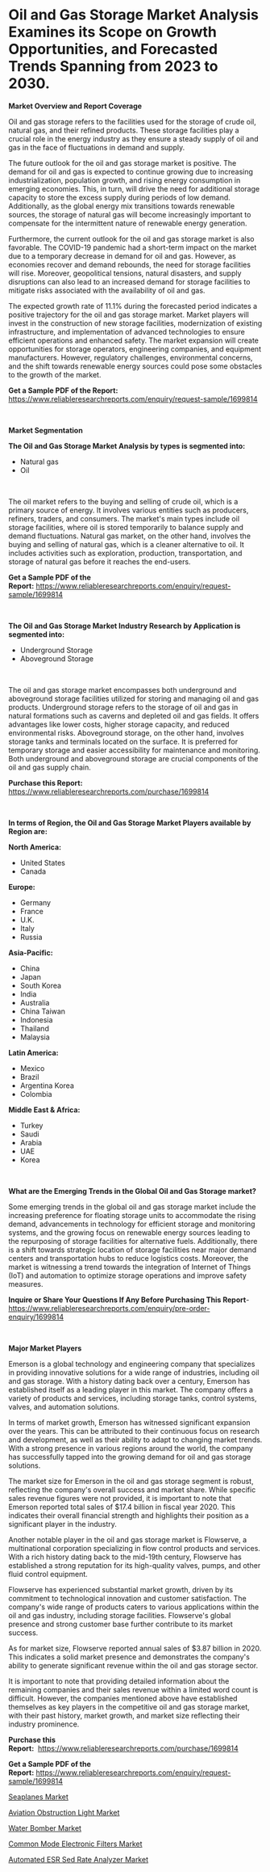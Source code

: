 <p><h1>Oil and Gas Storage Market Analysis Examines its Scope on Growth Opportunities, and Forecasted Trends Spanning from 2023 to 2030.</h1></p><p><strong>Market Overview and Report Coverage</strong></p>
<p><p>Oil and gas storage refers to the facilities used for the storage of crude oil, natural gas, and their refined products. These storage facilities play a crucial role in the energy industry as they ensure a steady supply of oil and gas in the face of fluctuations in demand and supply.</p><p>The future outlook for the oil and gas storage market is positive. The demand for oil and gas is expected to continue growing due to increasing industrialization, population growth, and rising energy consumption in emerging economies. This, in turn, will drive the need for additional storage capacity to store the excess supply during periods of low demand. Additionally, as the global energy mix transitions towards renewable sources, the storage of natural gas will become increasingly important to compensate for the intermittent nature of renewable energy generation.</p><p>Furthermore, the current outlook for the oil and gas storage market is also favorable. The COVID-19 pandemic had a short-term impact on the market due to a temporary decrease in demand for oil and gas. However, as economies recover and demand rebounds, the need for storage facilities will rise. Moreover, geopolitical tensions, natural disasters, and supply disruptions can also lead to an increased demand for storage facilities to mitigate risks associated with the availability of oil and gas.</p><p>The expected growth rate of 11.1% during the forecasted period indicates a positive trajectory for the oil and gas storage market. Market players will invest in the construction of new storage facilities, modernization of existing infrastructure, and implementation of advanced technologies to ensure efficient operations and enhanced safety. The market expansion will create opportunities for storage operators, engineering companies, and equipment manufacturers. However, regulatory challenges, environmental concerns, and the shift towards renewable energy sources could pose some obstacles to the growth of the market.</p></p>
<p><strong>Get a Sample PDF of the Report:</strong> <a href="https://www.reliableresearchreports.com/enquiry/request-sample/1699814">https://www.reliableresearchreports.com/enquiry/request-sample/1699814</a></p>
<p>&nbsp;</p>
<p><strong>Market Segmentation</strong></p>
<p><strong>The Oil and Gas Storage Market Analysis by types is segmented into:</strong></p>
<p><ul><li>Natural gas</li><li>Oil</li></ul></p>
<p>&nbsp;</p>
<p><p>The oil market refers to the buying and selling of crude oil, which is a primary source of energy. It involves various entities such as producers, refiners, traders, and consumers. The market's main types include oil storage facilities, where oil is stored temporarily to balance supply and demand fluctuations. Natural gas market, on the other hand, involves the buying and selling of natural gas, which is a cleaner alternative to oil. It includes activities such as exploration, production, transportation, and storage of natural gas before it reaches the end-users.</p></p>
<p><strong>Get a Sample PDF of the Report:</strong>&nbsp;<a href="https://www.reliableresearchreports.com/enquiry/request-sample/1699814">https://www.reliableresearchreports.com/enquiry/request-sample/1699814</a></p>
<p>&nbsp;</p>
<p><strong>The Oil and Gas Storage Market Industry Research by Application is segmented into:</strong></p>
<p><ul><li>Underground Storage</li><li>Aboveground Storage</li></ul></p>
<p>&nbsp;</p>
<p><p>The oil and gas storage market encompasses both underground and aboveground storage facilities utilized for storing and managing oil and gas products. Underground storage refers to the storage of oil and gas in natural formations such as caverns and depleted oil and gas fields. It offers advantages like lower costs, higher storage capacity, and reduced environmental risks. Aboveground storage, on the other hand, involves storage tanks and terminals located on the surface. It is preferred for temporary storage and easier accessibility for maintenance and monitoring. Both underground and aboveground storage are crucial components of the oil and gas supply chain.</p></p>
<p><strong>Purchase this Report:</strong>&nbsp; <a href="https://www.reliableresearchreports.com/purchase/1699814">https://www.reliableresearchreports.com/purchase/1699814</a></p>
<p>&nbsp;</p>
<p><strong>In terms of Region, the Oil and Gas Storage Market Players available by Region are:</strong></p>
<p>
    <p> <strong> North America: </strong>
        <ul>
            <li>United States</li>
            <li>Canada</li>
        </ul>
        </p> 
    <p> <strong> Europe: </strong>
        <ul>
            <li>Germany</li>
            <li>France</li>
            <li>U.K.</li>
            <li>Italy</li>
            <li>Russia</li>
        </ul>
        </p> 
    <p> <strong> Asia-Pacific: </strong>
        <ul>
            <li>China</li>
            <li>Japan</li>
            <li>South Korea</li>
            <li>India</li>
            <li>Australia</li>
            <li>China Taiwan</li>
            <li>Indonesia</li>
            <li>Thailand</li>
            <li>Malaysia</li>
        </ul>
        </p> 
    <p> <strong> Latin America: </strong>
        <ul>
            <li>Mexico</li>
            <li>Brazil</li>
            <li>Argentina Korea</li>
            <li>Colombia</li>
        </ul>
        </p> 
    <p> <strong> Middle East & Africa: </strong>
        <ul>
            <li>Turkey</li>
            <li>Saudi</li>
            <li>Arabia</li>
            <li>UAE</li>
            <li>Korea</li>
        </ul>
    </p>
    </p>
<p>&nbsp;</p>
<p><strong>What are the Emerging Trends in the Global Oil and Gas Storage market?</strong></p>
<p><p>Some emerging trends in the global oil and gas storage market include the increasing preference for floating storage units to accommodate the rising demand, advancements in technology for efficient storage and monitoring systems, and the growing focus on renewable energy sources leading to the repurposing of storage facilities for alternative fuels. Additionally, there is a shift towards strategic location of storage facilities near major demand centers and transportation hubs to reduce logistics costs. Moreover, the market is witnessing a trend towards the integration of Internet of Things (IoT) and automation to optimize storage operations and improve safety measures.</p></p>
<p><strong>Inquire or Share Your Questions If Any Before Purchasing This Report</strong>- <a href="https://www.reliableresearchreports.com/enquiry/pre-order-enquiry/1699814">https://www.reliableresearchreports.com/enquiry/pre-order-enquiry/1699814</a></p>
<p>&nbsp;</p>
<p><strong>Major Market Players</strong></p>
<p><p>Emerson is a global technology and engineering company that specializes in providing innovative solutions for a wide range of industries, including oil and gas storage. With a history dating back over a century, Emerson has established itself as a leading player in this market. The company offers a variety of products and services, including storage tanks, control systems, valves, and automation solutions.</p><p>In terms of market growth, Emerson has witnessed significant expansion over the years. This can be attributed to their continuous focus on research and development, as well as their ability to adapt to changing market trends. With a strong presence in various regions around the world, the company has successfully tapped into the growing demand for oil and gas storage solutions.</p><p>The market size for Emerson in the oil and gas storage segment is robust, reflecting the company's overall success and market share. While specific sales revenue figures were not provided, it is important to note that Emerson reported total sales of $17.4 billion in fiscal year 2020. This indicates their overall financial strength and highlights their position as a significant player in the industry.</p><p>Another notable player in the oil and gas storage market is Flowserve, a multinational corporation specializing in flow control products and services. With a rich history dating back to the mid-19th century, Flowserve has established a strong reputation for its high-quality valves, pumps, and other fluid control equipment.</p><p>Flowserve has experienced substantial market growth, driven by its commitment to technological innovation and customer satisfaction. The company's wide range of products caters to various applications within the oil and gas industry, including storage facilities. Flowserve's global presence and strong customer base further contribute to its market success.</p><p>As for market size, Flowserve reported annual sales of $3.87 billion in 2020. This indicates a solid market presence and demonstrates the company's ability to generate significant revenue within the oil and gas storage sector.</p><p>It is important to note that providing detailed information about the remaining companies and their sales revenue within a limited word count is difficult. However, the companies mentioned above have established themselves as key players in the competitive oil and gas storage market, with their past history, market growth, and market size reflecting their industry prominence.</p></p>
<p><strong>Purchase this Report:</strong>&nbsp;&nbsp;<a href="https://www.reliableresearchreports.com/purchase/1699814">https://www.reliableresearchreports.com/purchase/1699814</a></p>
<p></p>
<p><strong>Get a Sample PDF of the Report:</strong>&nbsp;<a href="https://www.reliableresearchreports.com/enquiry/request-sample/1699814">https://www.reliableresearchreports.com/enquiry/request-sample/1699814</a></p>
<p><p><a href="https://medium.com/@adiroy75486/seaplanes-market-size-market-outlook-and-market-forecast-2023-to-2030-d5a4566b0942">Seaplanes Market</a></p><p><a href="https://github.com/dzharov81/Market-Research-Report-List-1/blob/main/aviation-obstruction-light-market.md">Aviation Obstruction Light Market</a></p><p><a href="https://medium.com/@abdulkazi7580/water-bomber-market-outlook-industry-overview-and-forecast-2023-to-2030-f2c615d0c001">Water Bomber Market</a></p><p><a href="https://www.linkedin.com/pulse/common-mode-electronic-filters-market-size-share-global-ydx4e/">Common Mode Electronic Filters Market</a></p><p><a href="https://www.linkedin.com/pulse/automated-esr-sed-rate-analyzer-market-size-i53we/">Automated ESR Sed Rate Analyzer Market</a></p></p>